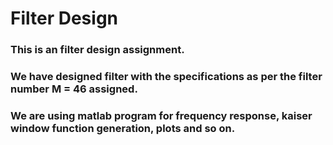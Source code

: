 # Filter Design
### This is an filter design assignment. 
### We have designed filter with the specifications as per the filter number M = 46 assigned. 
### We are using matlab program for frequency response, kaiser window function generation, plots and so on. 
